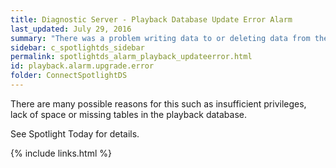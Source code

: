 ```yaml
---
title: ﻿Diagnostic Server - Playback Database Update Error Alarm
last_updated: July 29, 2016
summary: "There was a problem writing data to or deleting data from the playback database."
sidebar: c_spotlightds_sidebar
permalink: spotlightds_alarm_playback_updateerror.html
id: playback.alarm.upgrade.error
folder: ConnectSpotlightDS
---
```



There are many possible reasons for this such as insufficient privileges, lack of space or missing tables in the playback database.

See <xref href="spotlight:AlarmLog.AlarmLogCurrent" format="html" scope="external">Spotlight Today</xref> for details.


{% include links.html %}
